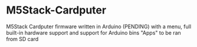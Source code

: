 # M5Stack-Cardputer
M5Stack Cardputer firmware written in Arduino (PENDING) with a menu, full built-in hardware support and support for Arduino bins "Apps" to be ran from SD card
